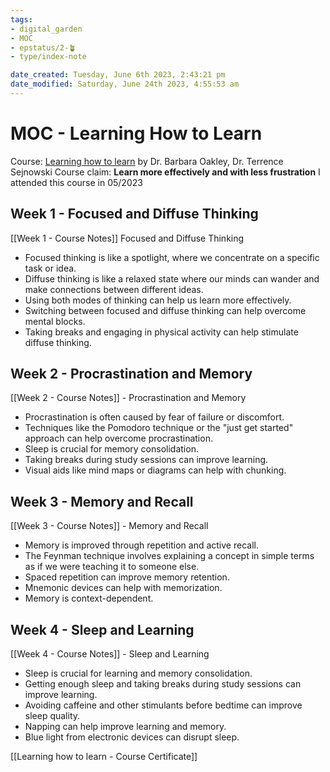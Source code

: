 ```yaml
---
tags: 
- digital_garden
- MOC
- epstatus/2-🪴
- type/index-note

date_created: Tuesday, June 6th 2023, 2:43:21 pm
date_modified: Saturday, June 24th 2023, 4:55:53 am
---
```

# MOC - Learning How to Learn
Course: [Learning how to learn](https://www.coursera.org/learn/learning-how-to-learn) by Dr. Barbara Oakley, Dr. Terrence Sejnowski
Course claim: **Learn more effectively and with less frustration**
I attended this course in 05/2023

## Week 1 - Focused and Diffuse Thinking
[[Week 1 - Course Notes]] Focused and Diffuse Thinking
- Focused thinking is like a spotlight, where we concentrate on a specific task or idea.
- Diffuse thinking is like a relaxed state where our minds can wander and make connections between different ideas.
- Using both modes of thinking can help us learn more effectively.
- Switching between focused and diffuse thinking can help overcome mental blocks.
- Taking breaks and engaging in physical activity can help stimulate diffuse thinking.

## Week 2 - Procrastination and Memory
[[Week 2 - Course Notes]] - Procrastination and Memory
- Procrastination is often caused by fear of failure or discomfort.
- Techniques like the Pomodoro technique or the "just get started" approach can help overcome procrastination.
- Sleep is crucial for memory consolidation.
- Taking breaks during study sessions can improve learning.
- Visual aids like mind maps or diagrams can help with chunking.

## Week 3 - Memory and Recall
[[Week 3 - Course Notes]] - Memory and Recall
- Memory is improved through repetition and active recall.
- The Feynman technique involves explaining a concept in simple terms as if we were teaching it to someone else.
- Spaced repetition can improve memory retention.
- Mnemonic devices can help with memorization.
- Memory is context-dependent.

## Week 4 - Sleep and Learning
[[Week 4 - Course Notes]] - Sleep and Learning
 - Sleep is crucial for learning and memory consolidation.
 - Getting enough sleep and taking breaks during study sessions can improve learning.
 - Avoiding caffeine and other stimulants before bedtime can improve sleep quality.
 - Napping can help improve learning and memory.
 - Blue light from electronic devices can disrupt sleep.
 
[[Learning how to learn - Course Certificate]]